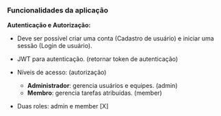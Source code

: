 ### Funcionalidades da aplicação

**Autenticação e Autorização:**

- Deve ser possível criar uma conta (Cadastro de usuário) e iniciar uma sessão (Login de usuário).
- JWT para autenticação. (retornar token de autenticação)
- Níveis de acesso: (autorização)
    - **Administrador**: gerencia usuários e equipes. (admin)
    - **Membro**: gerencia tarefas atribuídas. (member)

- Duas roles: admin e member [X]